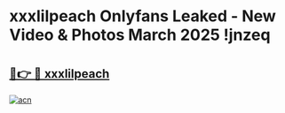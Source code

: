 # xxxlilpeach Onlyfans Leaked - New Video & Photos March 2025 !jnzeq

# <h2><a href="https://vc4r8u.iuczelnia.edu.pl?title=xxxlilpeach&ref=jnzeq">🔗👉 🔴 xxxlilpeach</a></h2>

[![acn](https://github.com/user-attachments/assets/0f9c940e-d8b0-45ae-aac7-cd30a18b3e1c)](https://vc4r8u.iuczelnia.edu.pl?title=xxxlilpeach&ref=jnzeq)

